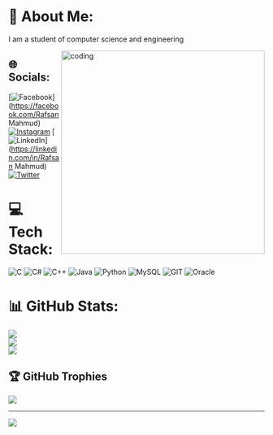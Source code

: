 # 💫 About Me:
I am a student of computer science and engineering


<img align="right" alt="coding" width="400" src="https://camo.githubusercontent.com/e4a569755580f96dce0e6d65bc761e0d9aef0fecae524ec73a1b0be60fc934fa/68747470733a2f2f7777772e6d79676f2e67652f75706c6f6164732f626c6f672f313538343032333739352e6a7067">


## 🌐 Socials:
[![Facebook](https://img.shields.io/badge/Facebook-%231877F2.svg?logo=Facebook&logoColor=white)](https://facebook.com/Rafsan Mahmud) [![Instagram](https://img.shields.io/badge/Instagram-%23E4405F.svg?logo=Instagram&logoColor=white)](https://instagram.com/Rafsan) [![LinkedIn](https://img.shields.io/badge/LinkedIn-%230077B5.svg?logo=linkedin&logoColor=white)](https://linkedin.com/in/Rafsan Mahmud) [![Twitter](https://img.shields.io/badge/Twitter-%231DA1F2.svg?logo=Twitter&logoColor=white)](https://twitter.com/Rafsan) 

# 💻 Tech Stack:
![C](https://img.shields.io/badge/c-%2300599C.svg?style=for-the-badge&logo=c&logoColor=white) ![C#](https://img.shields.io/badge/c%23-%23239120.svg?style=for-the-badge&logo=c-sharp&logoColor=white) ![C++](https://img.shields.io/badge/c++-%2300599C.svg?style=for-the-badge&logo=c%2B%2B&logoColor=white) ![Java](https://img.shields.io/badge/java-%23ED8B00.svg?style=for-the-badge&logo=java&logoColor=white) ![Python](https://img.shields.io/badge/python-3670A0?style=for-the-badge&logo=python&logoColor=ffdd54) ![MySQL](https://img.shields.io/badge/mysql-%2300f.svg?style=for-the-badge&logo=mysql&logoColor=white) ![GIT](https://img.shields.io/badge/Git-fc6d26?style=for-the-badge&logo=git&logoColor=white) ![Oracle](https://img.shields.io/badge/Oracle-F80000?style=for-the-badge&logo=oracle&logoColor=white)
# 📊 GitHub Stats:
![](https://github-readme-stats.vercel.app/api?username=Raafsaan&theme=radical&hide_border=false&include_all_commits=false&count_private=false)<br/>
![](https://github-readme-streak-stats.herokuapp.com/?user=Raafsaan&theme=radical&hide_border=false)<br/>
![](https://github-readme-stats.vercel.app/api/top-langs/?username=Raafsaan&theme=radical&hide_border=false&include_all_commits=false&count_private=false&layout=compact)

## 🏆 GitHub Trophies
![](https://github-profile-trophy.vercel.app/?username=Raafsaan&theme=radical&no-frame=false&no-bg=true&margin-w=4)

---
[![](https://visitcount.itsvg.in/api?id=Raafsaan&icon=0&color=0)](https://visitcount.itsvg.in)

<!-- Proudly created with GPRM ( https://gprm.itsvg.in ) -->
